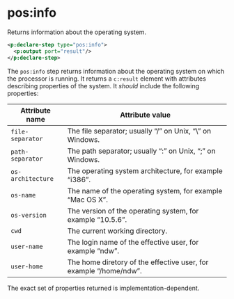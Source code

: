 # pos:info

Returns information about the operating system.

```xml
<p:declare-step type="pos:info">  
  <p:output port="result"/>  
</p:declare-step>
```

The `pos:info` step returns information about the operating system on which
the processor is running. It returns a `c:result` element with attributes
describing properties of the system. It _should_ include the following
properties:

Attribute name     | Attribute value
------------------ | ----------------------
`file-separator`   | The file separator; usually “/” on Unix, “\” on Windows.
`path-separator`   | The path separator; usually “:” on Unix, “;” on Windows.
`os-architecture`  | The operating system architecture, for example “i386”.
`os-name`          | The name of the operating system, for example “Mac OS X”.
`os-version`       | The version of the operating system, for example “10.5.6”.
`cwd`              | The current working directory.
`user-name`        | The login name of the effective user, for example “ndw”.
`user-home`        | The home diretory of the effective user, for example “/home/ndw”.

The exact set of properties returned is implementation-dependent.

